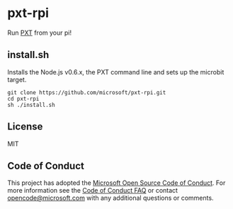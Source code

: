 # pxt-rpi

Run [PXT](https://github.com/microsoft/pxt) from your pi!

## install.sh

Installs the Node.js v0.6.x, the PXT command line
and sets up the microbit target.

```
git clone https://github.com/microsoft/pxt-rpi.git
cd pxt-rpi
sh ./install.sh
```

## License

MIT

## Code of Conduct

This project has adopted the [Microsoft Open Source Code of Conduct](https://opensource.microsoft.com/codeofconduct/). For more information see the [Code of Conduct FAQ](https://opensource.microsoft.com/codeofconduct/faq/) or contact [opencode@microsoft.com](mailto:opencode@microsoft.com) with any additional questions or comments.
